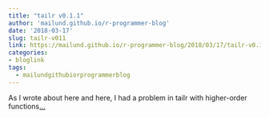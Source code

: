 ```yaml
---
title: "tailr v0.1.1"
author: 'mailund.github.io/r-programmer-blog'
date: '2018-03-17'
slug: tailr-v011
link: https://mailund.github.io/r-programmer-blog/2018/03/17/tailr-v0.1.1/
categories:
- bloglink
tags:
  - mailundgithubiorprogrammerblog
---
```


As I wrote about here and here, I had a problem in tailr with higher-order functions[... <i class="fas fa-external-link-alt"></i>](https://mailund.github.io/r-programmer-blog/2018/03/17/tailr-v0.1.1/)

